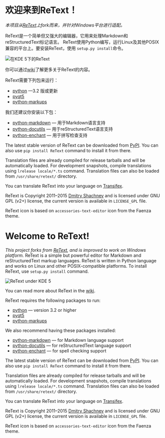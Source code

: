 欢迎来到ReText！
==================

*本项目从[ReText]上fork而来，并针对Windows平台进行适配。*

ReText是一个简单但又强大的编辑器，它用来处理Markdown和reStructuredText标记语言。
ReText使用Python编写，运行Linux及其他POSIX兼容的平台上。要安装ReText，使用 
`setup.py install`命令。

![在KDE 5下的ReText](https://a.fsdn.com/con/app/proj/retext/screenshots/retext-kde5.png)

你可以通过[wiki]了解更多关于ReText的内容。

ReText需要下列包来运行：

* [python] —3.2 版或更新
* [pyqt5]
* [python-markups]

我们还建议你安装以下包：

* [python-markdown] — 用于Markdown语言支持
* [python-docutils] — 用于reStructuredText语言支持
* [python-enchant] — 用于拼写检查支持

The latest stable version of ReText can be downloaded from [PyPI]. You can
also use `pip install ReText` command to install it from there.

Translation files are already compiled for release tarballs and will be
automatically loaded. For development snapshots, compile translations using
`lrelease locale/*.ts` command. Translation files can also be loaded from
`/usr/share/retext/` directory.

You can translate ReText into your language on [Transifex].

ReText is Copyright 2011–2015 [Dmitry Shachnev](http://mitya57.me)
and is licensed under GNU GPL (v2+) license, the current version is available in
`LICENSE_GPL` file.

ReText icon is based on `accessories-text-editor` icon from the Faenza theme.

[wiki]: https://github.com/retext-project/retext/wiki
[PyPI]: https://pypi.python.org/pypi/ReText
[Transifex]: https://www.transifex.com/mitya57/ReText/

Welcome to ReText!
==================

*This project forks from [ReText], and is improved to work on Windows platform.*
ReText is a simple but powerful editor for Markdown and reStructuredText markup
languages. ReText is written in Python language and works on Linux and other
POSIX-compatible platforms. To install ReText, use `setup.py install` command.

![ReText under KDE 5](https://a.fsdn.com/con/app/proj/retext/screenshots/retext-kde5.png)

You can read more about ReText in the [wiki].

ReText requires the following packages to run:

* [python](https://www.python.org/) — version 3.2 or higher
* [pyqt5](http://www.riverbankcomputing.co.uk/software/pyqt/intro)
* [python-markups](https://pypi.python.org/pypi/Markups)

We also recommend having these packages installed:

* [python-markdown](https://pypi.python.org/pypi/Markdown) — for Markdown
  language support
* [python-docutils](https://pypi.python.org/pypi/docutils) — for reStructuredText
  language support
* [python-enchant](https://pypi.python.org/pypi/pyenchant) — for spell checking
  support

The latest stable version of ReText can be downloaded from [PyPI]. You can
also use `pip install ReText` command to install it from there.

Translation files are already compiled for release tarballs and will be
automatically loaded. For development snapshots, compile translations using
`lrelease locale/*.ts` command. Translation files can also be loaded from
`/usr/share/retext/` directory.

You can translate ReText into your language on [Transifex].

ReText is Copyright 2011–2015 [Dmitry Shachnev](http://mitya57.me)
and is licensed under GNU GPL (v2+) license, the current version is available in
`LICENSE_GPL` file.

ReText icon is based on `accessories-text-editor` icon from the Faenza theme.

[ReText]: https://github.com/retext-project/retext
[wiki]: https://github.com/retext-project/retext/wiki
[python]: https://www.python.org/
[pyqt5]: http://www.riverbankcomputing.co.uk/software/pyqt/intro
[python-markups]: https://pypi.python.org/pypi/Markups
[python-markdown]: https://pypi.python.org/pypi/Markdown
[python-docutils]: https://pypi.python.org/pypi/docutils
[python-enchant]: https://pypi.python.org/pypi/pyenchant
[PyPI]: https://pypi.python.org/pypi/ReText
[Transifex]: https://www.transifex.com/mitya57/ReText/
